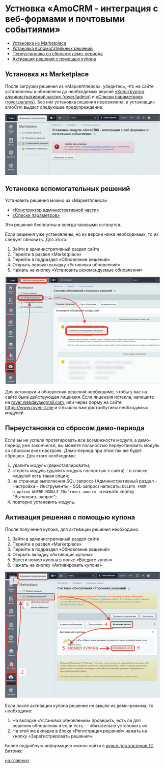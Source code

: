 # Устновка «AmoCRM - интеграция с веб-формами и почтовыми событиями»
* [Установка из Marketplace](#Установка-из-marketplace)
* [Установка вспомогательных решений](#Установка-вспомогательных-решений)
* [Переустановка со сбросом демо-периода](#Переустановка-со-сбросом-демо-периода)
* [Активация решения с помощью купона](#Активация-решения-с-помощью-купона)

## Установка из Marketplace
После загрузки решения из «Маркетплейса», убедитесь, что на сайте установлены и обновлены до необходимых версий [«Конструктор административной части» (rover.fadmin)](https://github.com/pavelshulaev/fadmin) и [«Списки параметров» (rover.params)](https://github.com/pavelshulaev/params). Без них установка решения невозможна, а установщик amoCrm выдаст следующее предупреждение:

![Не установлены модули](./install/no-modules.png)

## Установка вспомогательных решений
Установить решения можно из «Маркетплейса»
* [«Конструктор административной части»](https://marketplace.1c-bitrix.ru/solutions/rover.fadmin/)
* [«Списки параметров»](https://marketplace.1c-bitrix.ru/solutions/rover.params/)

Эти решения бесплатны и всегда таковыми останутся.

Если решения уже установлены, но их версии ниже необходимых, то их следует обновить. Для этого:
1) Зайти в административный раздел сайта
2) Перейти в раздел «Marketplace»
3) Перейти в подраздел «Обновление решений»
4) Открыть первую вкладку «Установка обновлений»
5) Нажать на кнопку «Установить рекомендуемые обновления»

![Обновление решений](./install/update.png)

Для установки и обновления решений необходимо, чтобы у вас на сайте была действующая лицензия. Если лицензия истекла, напишите на rover.webdev@gmail.com, или через форму на сайте https://www.rover-it.me и я вышлю вам дистрибутивы необходимых модулей.

## Переустановка со сбросом демо-периода
Если вы не успели протетировать все возможности модуля, а демо-период уже закончился, вы можете польностью переустановить модуль со сбросом всех настроек. Демо-период при этом так же будет сброшен. Для этого необходимо:
1. удалить модуль (деинсталлировать);
2. стереть модуль (удалить модуль полностью с сайта) - в списке модулей есть такая опция;
3. на странице выполнения SQL-запроса (Административный раздел - Настройки - Инструменты - SQL-запрос) написать: `DELETE FROM b_option WHERE MODULE_ID='rover.amocrm'` и нажать кнопку "Выполнить запрос";
4. повторно  установить модуль.

## Активация решения с помощью купона
После получения купона, для активации решения необходимо:
1) Зайти в административный раздел сайта
2) Перейти в раздел «Marketplace»
3) Перейти в подраздел «Обновление решений»
4) Открыть вкладку «Активация купона»
5) Ввести номер купона в полке «Введите купон»
6) Нажать на кнопку «Активировать купона»

![Активация](./install/activate-1.png)

Если после активации купона решение не вышло из демо-режима, то необходимо:
1) На вкладке «Установка обновлений» проверить, есть ли для решения обновления и если есть &mdash; обязательно установить их
2) На этой же вкладке в блоке «Регистрация решений» нажать на кнопку «Зарегистрировать решения». 

Более подробную информацию можно найти в [курсе для хостеров 1С Битрикс](https://dev.1c-bitrix.ru/learning/course/?COURSE_ID=32&LESSON_ID=3182)

[на главную](./README.MD)